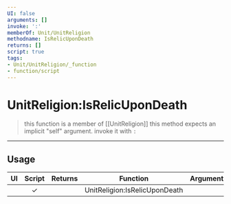 ```yaml
---
UI: false
arguments: []
invoke: ':'
memberOf: Unit/UnitReligion
methodname: IsRelicUponDeath
returns: []
script: true
tags:
- Unit/UnitReligion/_function
- function/script
---
```

# UnitReligion:IsRelicUponDeath
> this function is a member of [[UnitReligion]]
> this method expects an implicit "self" argument. invoke it with `:`
-----
## Usage
|  UI | Script | Returns | Function | Arguments |
|:---:|:------:|-------:|:--------:|:---------|
| |✓||UnitReligion:IsRelicUponDeath||
